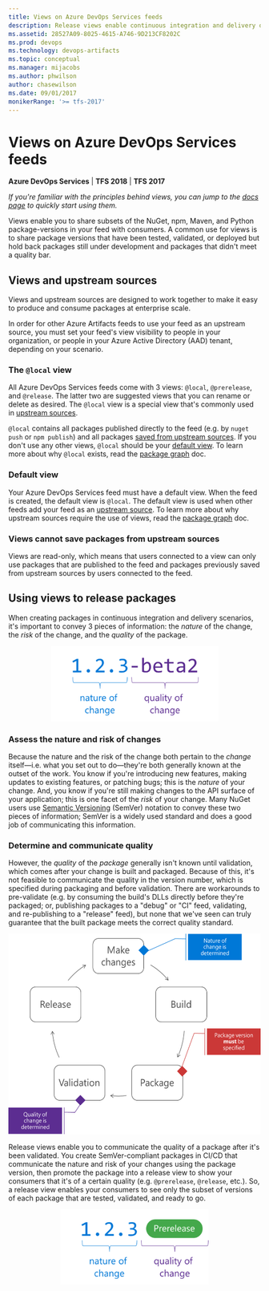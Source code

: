 ```yaml
---
title: Views on Azure DevOps Services feeds
description: Release views enable continuous integration and delivery of NuGet, npm, and Maven packages in Azure Artifacts for Azure DevOps Services and Team Foundation Server
ms.assetid: 28527A09-8025-4615-A746-9D213CF8202C
ms.prod: devops
ms.technology: devops-artifacts
ms.topic: conceptual
ms.manager: mijacobs
ms.author: phwilson
author: chasewilson
ms.date: 09/01/2017
monikerRange: '>= tfs-2017'
---
```


 

# Views on Azure DevOps Services feeds

**Azure DevOps Services** | **TFS 2018** | **TFS 2017**

*If you're familiar with the principles behind views, you can jump to the [docs page](../feeds/views.md) to quickly start using them.*

Views enable you to share subsets of the NuGet, npm, Maven, and Python package-versions in your feed with consumers. A common use for views is to share package versions that have been tested, validated, or deployed but hold back packages still under development and packages that didn't meet a quality bar.

## Views and upstream sources

Views and upstream sources are designed to work together to make it easy to produce and consume packages at enterprise scale. 

In order for other Azure Artifacts feeds to use your feed as an upstream source, you must set your feed's view visibility to people in your organization, or people in your Azure Active Directory (AAD) tenant, depending on your scenario.

<a name="local"></a>

### The `@local` view

All Azure DevOps Services feeds come with 3 views: `@local`, `@prerelease`, and `@release`. The latter two are suggested views that you can rename or delete as desired. The `@local` view is a special view that's commonly used in [upstream sources](upstream-sources.md).

`@local` contains all packages published directly to the feed (e.g. by `nuget push` or `npm publish`) and all packages [saved from upstream sources](upstream-sources.md#saved-packages). If you don't use any other views, `@local` should be your [default view](#default-view). To learn more about why `@local` exists, read the [package graph](package-graph.md) doc.

<a name="default-view"></a>

### Default view

Your Azure DevOps Services feed must have a default view. When the feed is created, the default view is `@local`. The default view is used when other feeds add your feed as an [upstream source](upstream-sources.md). To learn more about why upstream sources require the use of views, read the [package graph](package-graph.md) doc.

<a name="read-only"></a>

### Views cannot save packages from upstream sources

Views are read-only, which means that users connected to a view can only use packages that are published to the feed and packages previously saved from upstream sources by users connected to the feed.

## Using views to release packages

When creating packages in continuous integration and delivery scenarios, it's important to convey 3 pieces of information: the *nature* of the change, the *risk* of the change, and the *quality* of the package.

<p style="text-align: center;">
<img alt="A semantic version number: 1.2.3-beta2. The 1.2.3 represents the nature of the change; the -beta2, the risk of the change." src="_img/release-views-quality-nature.png" height="150px">
</p>

### Assess the nature and risk of changes

Because the nature and the risk of the change both pertain to the *change* itself&mdash;i.e. what you set out to do&mdash;they're both generally known at the outset of the work. You know if you're introducing new features, making updates to existing features, or patching bugs; this is the *nature* of your change. And, you know if you're still making changes to the API surface of your application; this is one facet of the *risk* of your change. Many NuGet users use [Semantic Versioning](https://semver.org) (SemVer) notation to convey these two pieces of information; SemVer is a widely used standard and does a good job of communicating this information.

### Determine and communicate quality

However, the *quality* of the *package* generally isn't known until validation, which comes after your change is built and packaged. Because of this, it's not feasible to communicate the quality in the version number, which is specified during packaging and before validation. There are workarounds to pre-validate (e.g. by consuming the build's DLLs directly before they're packaged; or, publishing packages to a "debug" or "CI" feed, validating, and re-publishing to a "release" feed), but none that we've seen can truly guarantee that the built package meets the correct quality standard.

<p style="text-align: center;">
<img alt="Release views workflow: make changes, build, package, validation, release, and repeat." src="_img/release-views-flow.png" height="400px">
</p>

Release views enable you to communicate the quality of a package after it's been validated. You create SemVer-compliant packages in CI/CD that communicate the nature and risk of your changes using the package version, then promote the package into a release view to show your consumers that it's of a certain quality (e.g. `@prerelease`, `@release`, etc.). So, a release view enables your consumers to see only the subset of versions of each package that are tested, validated, and ready to go.

<p style="text-align: center;">
<img alt="With release views, the quality of the change is communicated by the release view, rather than as part of the version number." src="_img/release-views-quality-tags.png" height="150px">
</p>
